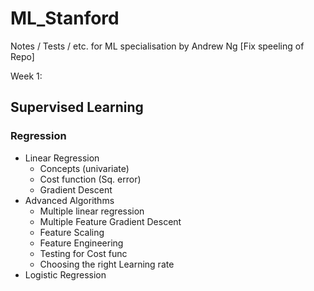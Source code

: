 # ML_Stanford
Notes / Tests / etc. for ML specialisation by Andrew Ng [Fix speeling of Repo]

Week 1:
## Supervised Learning
  ### Regression
  -  Linear Regression
      - Concepts (univariate)
      - Cost function (Sq. error)
      - Gradient Descent
  -  Advanced Algorithms
      - Multiple linear regression
      - Multiple Feature Gradient Descent
      - Feature Scaling
      - Feature Engineering
      - Testing for Cost func
      - Choosing the right Learning rate
  -  Logistic Regression
